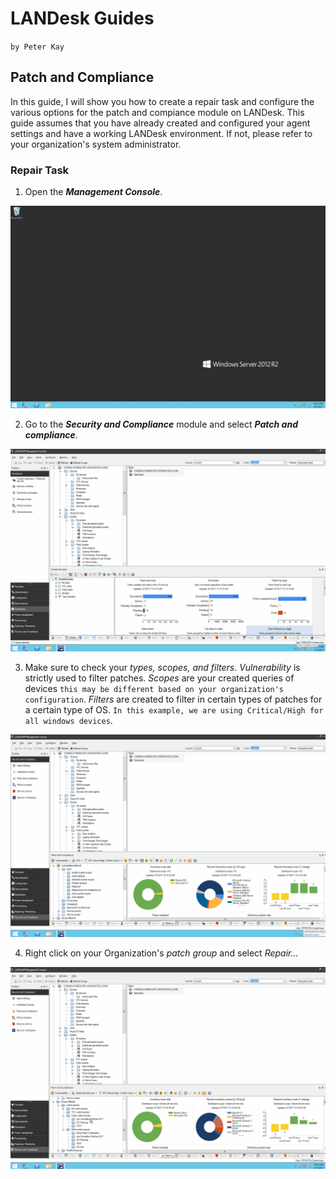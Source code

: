 # LANDesk Guides

`by Peter Kay`

## Patch and Compliance

In this guide, I will show you how to create a repair task and configure the various options for the patch and compiance module on LANDesk. This guide assumes that you have already created and configured your agent settings and have a working LANDesk environment. If not, please refer to your organization's system administrator.

### Repair Task

1. Open the **_Management Console_**.

![Open Management Console](https://github.com/deuscode/Documentation/blob/master/src/Documentation/LanDesk/images/Open%20Management%20Console.gif)

2. Go to the **_Security and Compliance_** module and select **_Patch and compliance_**.

![Go to Patch and compliance](https://github.com/deuscode/Documentation/blob/master/src/Documentation/LanDesk/images/Go%20to%20Patch%20and%20Compliance.gif)

3. Make sure to check your _types, scopes, and filters_. _Vulnerability_ is strictly used to filter patches. _Scopes_ are your created queries of devices `this may be different based on your organization's configuration`. _Filters_ are created to filter in certain types of patches for a certain type of OS. `In this example, we are using Critical/High for all windows devices`.

![Check your filters](https://github.com/deuscode/Documentation/blob/master/src/Documentation/LanDesk/images/Check%20Filters.gif)

4. Right click on your Organization's _patch group_ and select _Repair..._

![Repair...](https://github.com/deuscode/Documentation/blob/master/src/Documentation/LanDesk/images/Repair%20Task.gif)
